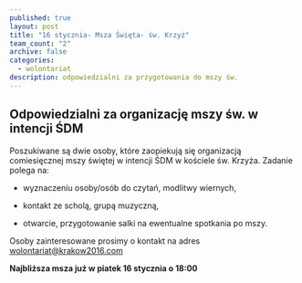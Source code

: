 ```yaml
---
published: true
layout: post
title: "16 stycznia- Msza Święta- św. Krzyż"
team_count: "2"
archive: false
categories: 
  - wolontariat
description: odpowiedzialni za przygotowania do mszy św.
---
```


## Odpowiedzialni za organizację mszy św. w intencji ŚDM

Poszukiwane są dwie osoby, które zaopiekują się organizacją comiesięcznej mszy świętej w intencji ŚDM w kościele św. Krzyża.
Zadanie polega na:

- wyznaczeniu osoby/osób do czytań, modlitwy wiernych,

- kontakt ze scholą, grupą muzyczną,

- otwarcie, przygotowanie salki na ewentualne spotkania po mszy.

Osoby zainteresowane prosimy o kontakt na adres wolontariat@krakow2016.com

**Najbliższa msza już w piatek 16 stycznia o 18:00**